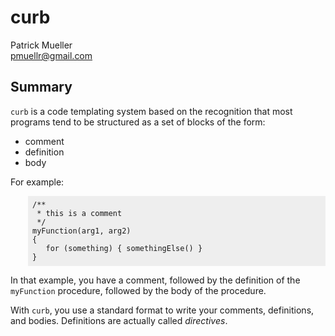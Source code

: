 <style>
pre {
    background-color: #EEE;
    margin-left:      2em;
    padding:          0.5em;
}
</style>

curb
=================================

Patrick Mueller  
[pmuellr@gmail.com](mailto:pmuellr@gmail.com)

Summary
-------

`curb` is a code templating system based on the 
recognition that most programs tend to be structured as a set
of blocks of the form:

* comment
* definition
* body

For example:

    /** 
     * this is a comment
     */
    myFunction(arg1, arg2)
    {
       for (something) { somethingElse() }
    }

In that example, you have a comment, followed by the definition
of the `myFunction` procedure, followed by the body of the
procedure.

With `curb`, you use a standard format to write your 
comments, definitions, and bodies.  Definitions are actually
called *directives*.  
